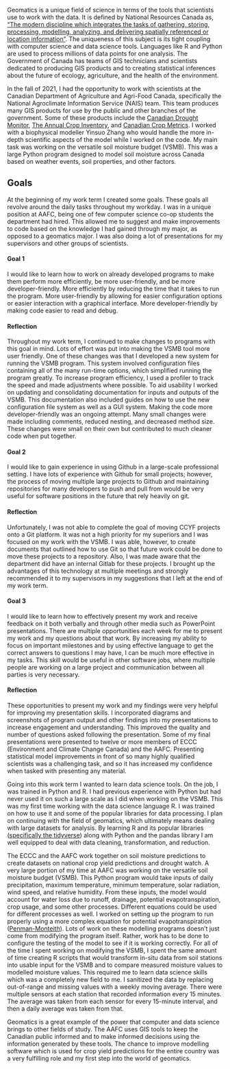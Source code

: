 Geomatics is a unique field of science in terms of the tools that scientists use to work with the data. It is defined by National Resources Canada as, [“The modern discipline which integrates the tasks of gathering, storing, processing, modelling, analyzing, and delivering spatially referenced or location information”](https://www.nrcan.gc.ca/science-and-data/science-and-research/geomatics/10776). The uniqueness of this subject is its tight coupling with computer science and data science tools. Languages like R and Python are used to process millions of data points for one analysis. The Government of Canada has teams of GIS technicians and scientists dedicated to producing GIS products and to creating statistical inferences about the future of ecology, agriculture, and the health of the environment.

In the fall of 2021, I had the opportunity to work with scientists at the Canadian Department of Agriculture and Agri-Food Canada, specifically the National Agroclimate Information Service (NAIS) team. This team produces many GIS products for use by the public and other branches of the government. Some of these products include the [Canadian Drought Monitor](https://agriculture.canada.ca/en/agriculture-and-environment/drought-watch-and-agroclimate/canadian-drought-monitor), [The Annual Crop Inventory](https://agriculture.canada.ca/atlas/aci/), and [Canadian Crop Metrics](https://agriculture.canada.ca/atlas/apps/cropmetrics/index-en.html). I worked with a biophysical modeller Yinsuo Zhang who would handle the more in-depth scientific aspects of the model while I worked on the code. My main task was working on the versatile soil moisture budget (VSMB). This was a large Python program designed to model soil moisture across Canada based on weather events, soil properties, and other factors.

## Goals

At the beginning of my work term I created some goals. These goals all revolve around the daily tasks throughout my workday. I was in a unique position at AAFC, being one of few computer science co-op students the department had hired. This allowed me to suggest and make improvements to code based on the knowledge I had gained through my major, as opposed to a geomatics major. I was also doing a lot of presentations for my supervisors and other groups of scientists.

#### Goal 1

I would like to learn how to work on already developed programs to make them perform more efficiently, be more user-friendly, and be more developer-friendly. More efficiently by reducing the time that it takes to run the program. More user-friendly by allowing for easier configuration options or easier interaction with a graphical interface. More developer-friendly by making code easier to read and debug.

#### Reflection

Throughout my work term, I continued to make changes to programs with this goal in mind. Lots of effort was put into making the VSMB tool more user friendly. One of these changes was that I developed a new system for running the VSMB program. This system involved configuration files containing all of the many run-time options, which simplified running the program greatly. To increase program efficiency, I used a profiler to track the speed and made adjustments where possible. To aid usability I worked on updating and consolidating documentation for inputs and outputs of the VSMB. This documentation also included guides on how to use the new configuration file system as well as a GUI system. Making the code more developer-friendly was an ongoing attempt. Many small changes were made including comments, reduced nesting, and decreased method size. These changes were small on their own but contributed to much cleaner code when put together.

#### Goal 2

I would like to gain experience in using Github in a large-scale professional setting. I have lots of experience with Github for small projects; however, the process of moving multiple large projects to Github and maintaining repositories for many developers to push and pull from would be very useful for software positions in the future that rely heavily on git.

#### Reflection

Unfortunately, I was not able to complete the goal of moving CCYF projects onto a Git platform. It was not a high priority for my superiors and I was focused on my work with the VSMB. I was able, however, to create documents that outlined how to use Git so that future work could be done to move these projects to a repository. Also, I was made aware that the department did have an internal Gitlab for these projects. I brought up the advantages of this technology at multiple meetings and strongly recommended it to my supervisors in my suggestions that I left at the end of my work term.

#### Goal 3

I would like to learn how to effectively present my work and receive feedback on it both verbally and through other media such as PowerPoint presentations. There are multiple opportunities each week for me to present my work and my questions about that work. By increasing my ability to focus on important milestones and by using effective language to get the correct answers to questions I may have, I can be much more effective in my tasks. This skill would be useful in other software jobs, where multiple people are working on a large project and communication between all parties is very necessary.

#### Reflection

These opportunities to present my work and my findings were very helpful for improving my presentation skills. I incorporated diagrams and screenshots of program output and other findings into my presentations to increase engagement and understanding. This improved the quality and number of questions asked following the presentation. Some of my final presentations were presented to twelve or more members of ECCC (Environment and Climate Change Canada) and the AAFC. Presenting statistical model improvements in front of so many highly qualified scientists was a challenging task, and so it has increased my confidence when tasked with presenting any material.

Going into this work term I wanted to learn data science tools. On the job, I was trained in Python and R. I had previous experience with Python but had never used it on such a large scale as I did when working on the VSMB. This was my first time working with the data science language R. I was trained on how to use it and some of the popular libraries for data processing. I plan on continuing with the field of geomatics, which ultimately means dealing with large datasets for analysis. By learning R and its popular libraries ([specifically the tidyverse](https://www.tidyverse.org/)) along with Python and the pandas library I am well equipped to deal with data cleaning, transformation, and reduction.

The ECCC and the AAFC work together on soil moisture predictions to create datasets on national crop yield predictions and drought watch. A very large portion of my time at AAFC was working on the versatile soil moisture budget (VSMB). This Python program would take inputs of daily precipitation, maximum temperature, minimum temperature, solar radiation, wind speed, and relative humidity. From these inputs, the model would account for water loss due to runoff, drainage, potential evapotranspiration, crop usage, and some other processes. Different equations could be used for different processes as well. I worked on setting up the program to run properly using a more complex equation for potential evapotranspiration ([Penman-Monteith](https://en.wikipedia.org/wiki/Penman%E2%80%93Monteith_equation)). Lots of work on these modelling programs doesn’t just come from modifying the program itself. Rather, work has to be done to configure the testing of the model to see if it is working correctly. For all of the time I spent working on modifying the VSMB, I spent the same amount of time creating R scripts that would transform in-situ data from soil stations into usable input for the VSMB and to compare measured moisture values to modelled moisture values. This required me to learn data science skills which was a completely new field to me. I sanitized the data by replacing out-of-range and missing values with a weekly moving average. There were multiple sensors at each station that recorded information every 15 minutes. The average was taken from each sensor for every 15-minute interval, and then a daily average was taken from that.

Geomatics is a great example of the power that computer and data science brings to other fields of study. The AAFC uses GIS tools to keep the Canadian public informed and to make informed decisions using the information generated by these tools. The chance to improve modelling software which is used for crop yield predictions for the entire country was a very fulfilling role and my first step into the world of geomatics.
